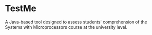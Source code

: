 # TestMe

A Java-based tool designed to assess students' comprehension of the Systems with Microprocessors course at the university level.
